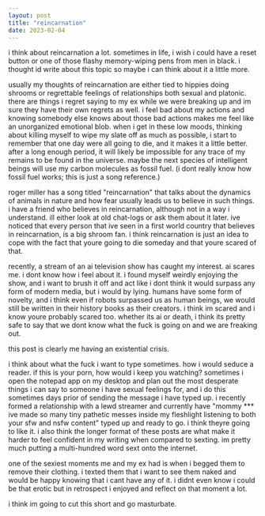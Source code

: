 ```yaml
---
layout: post
title: "reincarnation"
date: 2023-02-04
---
```


i think about reincarnation a lot. sometimes in life, i wish i could have a reset button or one of those flashy memory-wiping pens from men in black. i thought id write about this topic so maybe i can think about it a little more.

usually my thoughts of reincarnation are either tied to hippies doing shrooms or regrettable feelings of relationships both sexual and platonic. there are things i regret saying to my ex while we were breaking up and im sure they have their own regrets as well. i feel bad about my actions and knowing somebody else knows about those bad actions makes me feel like an unorganized emotional blob. when i get in these low moods, thinking about killing myself to wipe my slate off as much as possible, i start to remember that one day were all going to die, and it makes it a little better. after a long enough period, it will likely be impossible for any trace of my remains to be found in the universe. maybe the next species of intelligent beings will use my carbon molecules as fossil fuel. (i dont really know how fossil fuel works; this is just a song reference.)

roger miller has a song titled "reincarnation" that talks about the dynamics of animals in nature and how fear usually leads us to believe in such things. i have a friend who believes in reincarnation, although not in a way i understand. ill either look at old chat-logs or ask them about it later. ive noticed that every person that ive seen in a first world country that believes in reincarnation, is a big shroom fan. i think reincarnation is just an idea to cope with the fact that youre going to die someday and that youre scared of that.

recently, a stream of an ai television show has caught my interest. ai scares me. i dont know how i feel about it. i found myself weirdly enjoying the show, and i want to brush it off and act like i dont think it would surpass any form of modern media, but i would by lying. humans have some form of novelty, and i think even if robots surpassed us as human beings, we would still be written in their history books as their creators. i think im scared and i know youre probably scared too. whether its ai or death, i think its pretty safe to say that we dont know what the fuck is going on and we are freaking out.

this post is clearly me having an existential crisis.

i think about what the fuck i want to type sometimes. how i would seduce a reader. if this is your porn, how would i keep you watching? sometimes i open the notepad app on my desktop and plan out the most desperate things i can say to someone i have sexual feelings for, and i do this sometimes days prior of sending the message i have typed up. i recently formed a relationship with a lewd streamer and currently have "mommy *** ive made so many tiny pathetic messes inside my fleshlight listening to both your sfw and nsfw content" typed up and ready to go. i think theyre going to like it. i also think the longer format of these posts are what make it harder to feel confident in my writing when compared to sexting. im pretty much putting a multi-hundred word sext onto the internet.

one of the sexiest moments me and my ex had is when i begged them to remove their clothing. i texted them that i want to see them naked and would be happy knowing that i cant have any of it. i didnt even know i could be that erotic but in retrospect i enjoyed and reflect on that moment a lot.

i think im going to cut this short and go masturbate.
